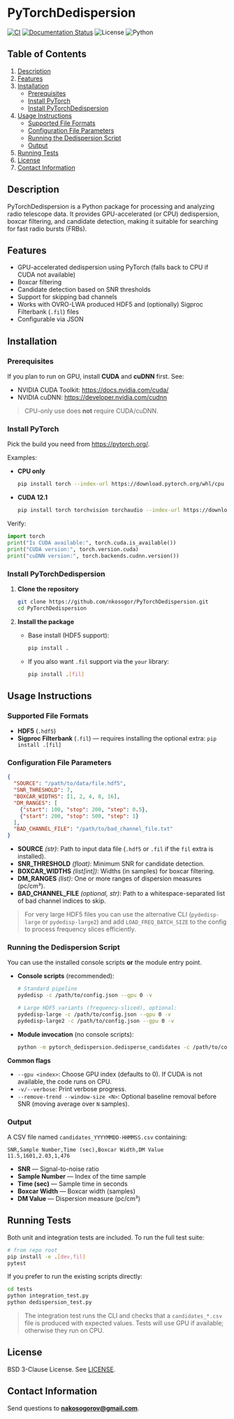 # PyTorchDedispersion
[![CI](https://github.com/nkosogor/PyTorchDedispersion/actions/workflows/ci.yml/badge.svg)](https://github.com/nkosogor/PyTorchDedispersion/actions/workflows/ci.yml)
[![Documentation Status](https://readthedocs.org/projects/pytorchdedispersion/badge/?version=latest)](https://pytorchdedispersion.readthedocs.io/en/latest/?badge=latest)
![License](https://img.shields.io/badge/license-BSD--3--Clause-blue)
![Python](https://img.shields.io/badge/python-3.9%20|%203.10%20|%203.11-blue)

## Table of Contents
1. [Description](#description)
2. [Features](#features)
3. [Installation](#installation)
   - [Prerequisites](#prerequisites)
   - [Install PyTorch](#install-pytorch)
   - [Install PyTorchDedispersion](#install-pytorchdedispersion)
4. [Usage Instructions](#usage-instructions)
   - [Supported File Formats](#supported-file-formats)
   - [Configuration File Parameters](#configuration-file-parameters)
   - [Running the Dedispersion Script](#running-the-dedispersion-script)
   - [Output](#output)
5. [Running Tests](#running-tests)
6. [License](#license)
7. [Contact Information](#contact-information)

## Description

PyTorchDedispersion is a Python package for processing and analyzing radio telescope data. It provides GPU-accelerated (or CPU) dedispersion, boxcar filtering, and candidate detection, making it suitable for searching for fast radio bursts (FRBs).

## Features

- GPU-accelerated dedispersion using PyTorch (falls back to CPU if CUDA not available)
- Boxcar filtering
- Candidate detection based on SNR thresholds
- Support for skipping bad channels
- Works with OVRO-LWA produced HDF5 and (optionally) Sigproc Filterbank (`.fil`) files
- Configurable via JSON

## Installation

### Prerequisites

If you plan to run on GPU, install **CUDA** and **cuDNN** first. See:
- NVIDIA CUDA Toolkit: https://docs.nvidia.com/cuda/
- NVIDIA cuDNN: https://developer.nvidia.com/cudnn

> CPU-only use does **not** require CUDA/cuDNN.

### Install PyTorch

Pick the build you need from https://pytorch.org/.

Examples:

- **CPU only**
  ```bash
  pip install torch --index-url https://download.pytorch.org/whl/cpu


- **CUDA 12.1** 

  ```bash
  pip install torch torchvision torchaudio --index-url https://download.pytorch.org/whl/cu121
  ```

Verify:

```python
import torch
print("Is CUDA available:", torch.cuda.is_available())
print("CUDA version:", torch.version.cuda)
print("cuDNN version:", torch.backends.cudnn.version())
```

### Install PyTorchDedispersion

1. **Clone the repository**

   ```bash
   git clone https://github.com/nkosogor/PyTorchDedispersion.git
   cd PyTorchDedispersion
   ```

2. **Install the package**

   * Base install (HDF5 support):

     ```bash
     pip install .
     ```
   * If you also want `.fil` support via the `your` library:

     ```bash
     pip install .[fil]
     ```


## Usage Instructions

### Supported File Formats

* **HDF5** (`.hdf5`)
* **Sigproc Filterbank** (`.fil`) — requires installing the optional extra: `pip install .[fil]`

### Configuration File Parameters

```json
{
  "SOURCE": "/path/to/data/file.hdf5",
  "SNR_THRESHOLD": 7,
  "BOXCAR_WIDTHS": [1, 2, 4, 8, 16],
  "DM_RANGES": [
    {"start": 100, "stop": 200, "step": 0.5},
    {"start": 200, "stop": 500, "step": 1}
  ],
  "BAD_CHANNEL_FILE": "/path/to/bad_channel_file.txt"
}
```

* **SOURCE** *(str)*: Path to input data file (`.hdf5` or `.fil` if the `fil` extra is installed).
* **SNR\_THRESHOLD** *(float)*: Minimum SNR for candidate detection.
* **BOXCAR\_WIDTHS** *(list\[int])*: Widths (in samples) for boxcar filtering.
* **DM\_RANGES** *(list)*: One or more ranges of dispersion measures (pc/cm³).
* **BAD\_CHANNEL\_FILE** *(optional, str)*: Path to a whitespace-separated list of bad channel indices to skip.

> For very large HDF5 files you can use the alternative CLI (`pydedisp-large` or `pydedisp-large2`) and add `LOAD_FREQ_BATCH_SIZE` to the config to process frequency slices efficiently.

### Running the Dedispersion Script

You can use the installed console scripts **or** the module entry point.

* **Console scripts** (recommended):

  ```bash
  # Standard pipeline
  pydedisp -c /path/to/config.json --gpu 0 -v

  # Large HDF5 variants (frequency-sliced), optional:
  pydedisp-large -c /path/to/config.json --gpu 0 -v
  pydedisp-large2 -c /path/to/config.json --gpu 0 -v
  ```

* **Module invocation** (no console scripts):

  ```bash
  python -m pytorch_dedispersion.dedisperse_candidates -c /path/to/config.json --gpu 0 -v
  ```

**Common flags**

* `--gpu <index>`: Choose GPU index (defaults to 0). If CUDA is not available, the code runs on CPU.
* `-v/--verbose`: Print verbose progress.
* `--remove-trend --window-size <N>`: Optional baseline removal before SNR (moving average over `N` samples).

### Output

A CSV file named `candidates_YYYYMMDD-HHMMSS.csv` containing:

```
SNR,Sample Number,Time (sec),Boxcar Width,DM Value
11.5,1601,2.03,1,476
```

* **SNR** — Signal-to-noise ratio
* **Sample Number** — Index of the time sample
* **Time (sec)** — Sample time in seconds
* **Boxcar Width** — Boxcar width (samples)
* **DM Value** — Dispersion measure (pc/cm³)

## Running Tests

Both unit and integration tests are included. To run the full test suite:

```bash
# from repo root
pip install -e .[dev,fil]
pytest
```

If you prefer to run the existing scripts directly:

```bash
cd tests
python integration_test.py
python dedispersion_test.py
```

> The integration test runs the CLI and checks that a `candidates_*.csv` file is produced with expected values. Tests will use GPU if available; otherwise they run on CPU.

## License

BSD 3-Clause License. See [LICENSE](LICENSE).

## Contact Information

Send questions to **[nakosogorov@gmail.com](mailto:nakosogorov@gmail.com)**.




